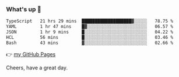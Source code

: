 ### What's up 👋

<!--START_SECTION:waka-->

```txt
TypeScript   21 hrs 29 mins  ███████████████████▓░░░░░   78.75 %
YAML         1 hr 47 mins    █▓░░░░░░░░░░░░░░░░░░░░░░░   06.57 %
JSON         1 hr 9 mins     █░░░░░░░░░░░░░░░░░░░░░░░░   04.22 %
HCL          56 mins         █░░░░░░░░░░░░░░░░░░░░░░░░   03.46 %
Bash         43 mins         ▓░░░░░░░░░░░░░░░░░░░░░░░░   02.66 %
```

<!--END_SECTION:waka-->

👉 [my GitHub Pages](https://ykzhukian.github.io)

Cheers, have a great day.

